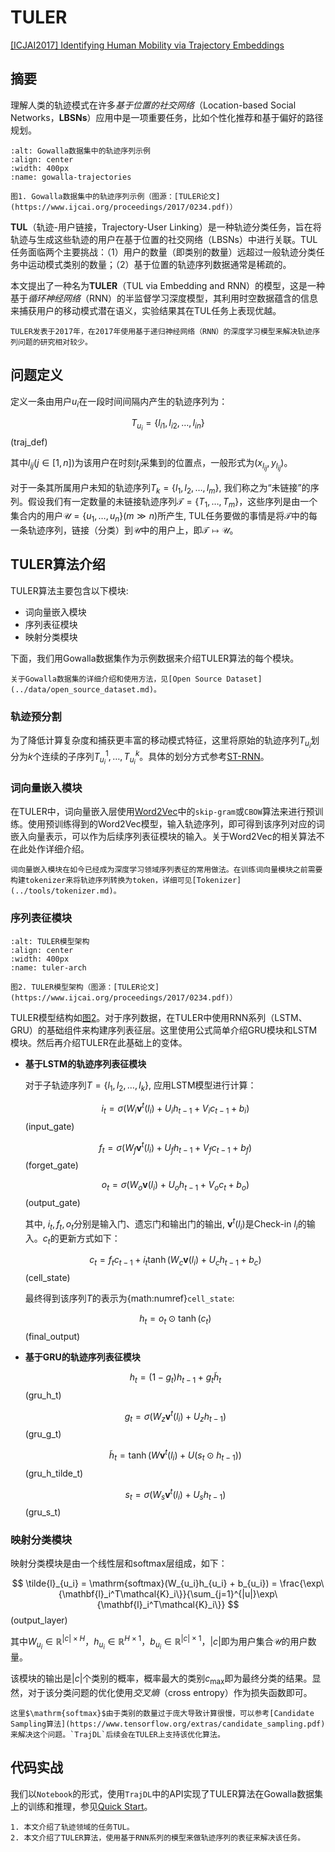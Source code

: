 # TULER


[[ICJAI2017] Identifying Human Mobility via Trajectory Embeddings](https://www.ijcai.org/proceedings/2017/0234.pdf)


## 摘要

理解人类的轨迹模式在许多*基于位置的社交网络*（Location-based Social Networks，**LBSNs**）应用中是一项重要任务，比如个性化推荐和基于偏好的路径规划。

```{figure} ../_static/images/tuler_gowalla_trajectories.jpg
:alt: Gowalla数据集中的轨迹序列示例
:align: center
:width: 400px
:name: gowalla-trajectories

图1. Gowalla数据集中的轨迹序列示例（图源：[TULER论文](https://www.ijcai.org/proceedings/2017/0234.pdf)）
```

**TUL**（轨迹-用户链接，Trajectory-User Linking）是一种轨迹分类任务，旨在将轨迹与生成这些轨迹的用户在基于位置的社交网络（LBSNs）中进行关联。TUL任务面临两个主要挑战：（1）用户的数量（即类别的数量）远超过一般轨迹分类任务中运动模式类别的数量；（2）基于位置的轨迹序列数据通常是稀疏的。

本文提出了一种名为**TULER**（TUL via Embedding and RNN）的模型，这是一种基于*循环神经网络*（RNN）的半监督学习深度模型，其利用时空数据蕴含的信息来捕获用户的移动模式潜在语义，实验结果其在TUL任务上表现优越。


```{note}
TULER发表于2017年，在2017年使用基于递归神经网络（RNN）的深度学习模型来解决轨迹序列问题的研究相对较少。
```


## 问题定义

定义一条由用户$u_i$在一段时间间隔内产生的轨迹序列为：

$$
T_{u_i}=\{l_{i1},l_{i2},\ldots,l_{in}\}
$$ (traj_def)

其中$l_{ij}$($j \in [1,n]$)为该用户在时刻$t_j$采集到的位置点，一般形式为$(x_{l_{ij}},y_{l_{ij}})$。

对于一条其所属用户未知的轨迹序列$T_k=\{l_1,l_2,\ldots,l_m\}$, 我们称之为“未链接”的序列。假设我们有一定数量的未链接轨迹序列$\mathcal{T}=\{T_1, \ldots,T_m\}$，这些序列是由一个集合内的用户$\mathcal{U}=\{u_1, \dots, u_n\}(m \gg n)$所产生, TUL任务要做的事情是将$\mathcal{T}$中的每一条轨迹序列，链接（分类）到$\mathcal{U}$中的用户上，即$\mathcal{T} \mapsto \mathcal{U}$。

## TULER算法介绍

TULER算法主要包含以下模块:

* 词向量嵌入模块
* 序列表征模块
* 映射分类模块

下面，我们用Gowalla数据集作为示例数据来介绍TULER算法的每个模块。

```{note}
关于Gowalla数据集的详细介绍和使用方法，见[Open Source Dataset](../data/open_source_dataset.md)。
```

### 轨迹预分割

为了降低计算复杂度和捕获更丰富的移动模式特征，这里将原始的轨迹序列$T_{u_i}$划分为$k$个连续的子序列$T_{u_i}^1,\ldots,T_{u_i}^k$。具体的划分方式参考[ST-RNN](https://cdn.aaai.org/ojs/9971/9971-13-13499-1-2-20201228.pdf)。

### 词向量嵌入模块

在TULER中，词向量嵌入层使用[Word2Vec](https://arxiv.org/pdf/1301.3781)中的`skip-gram`或`CBOW`算法来进行预训练。使用预训练得到的Word2Vec模型，输入轨迹序列，即可得到该序列对应的词嵌入向量表示，可以作为后续序列表征模块的输入。关于Word2Vec的相关算法不在此处作详细介绍。

```{tip}
词向量嵌入模块在如今已经成为深度学习领域序列表征的常用做法。在训练词向量模块之前需要构建tokenizer来将轨迹序列转换为token，详细可见[Tokenizer](../tools/tokenizer.md)。
```


### 序列表征模块

```{figure} ../_static/images/tuler_arch.jpg
:alt: TULER模型架构
:align: center
:width: 400px
:name: tuler-arch

图2. TULER模型架构（图源：[TULER论文](https://www.ijcai.org/proceedings/2017/0234.pdf)）
```

TULER模型结构如[图2](#tuler-arch)。对于序列数据，在TULER中使用RNN系列（LSTM、GRU）的基础组件来构建序列表征层。这里使用公式简单介绍GRU模块和LSTM模块。然后再介绍TULER在此基础上的变体。

* **基于LSTM的轨迹序列表征模块**

    对于子轨迹序列$T=\{l_1, l_2, \ldots, l_k\}$, 应用LSTM模型进行计算：

    $$
    i_t = \sigma(W_i\mathbf{v}^t(l_i)+U_ih_{t-1}+V_ic_{t-1}+b_i)
    $$ (input_gate)

    $$
    f_t = \sigma(W_f\mathbf{v}^t(l_i)+U_fh_{t-1}+V_fc_{t-1}+b_f)
    $$ (forget_gate)

    $$
    o_t = \sigma(W_o\mathbf{v}(l_i)+U_oh_{t-1}+V_oc_t+b_o)
    $$ (output_gate)

    其中, $i_t, f_t, o_t$分别是输入门、遗忘门和输出门的输出, $\mathbf{v}^t(l_i)$是Check-in $l_i$的输入。$c_t$的更新方式如下：

    $$
    c_t = f_tc_{t-1} + i_t \tanh (W_c\mathbf{v}(l_i) + U_ch_{t-1} + b_c)
    $$ (cell_state)

    最终得到该序列$T$的表示为{math:numref}`cell_state`:

    $$
    h_t = o_t \odot \tanh(c_t)
    $$ (final_output)

* **基于GRU的轨迹序列表征模块**

    $$
    h_t = (1-g_t)h_{t-1} + g_t \tilde{h}_t
    $$ (gru_h_t)

    $$
    g_t = \sigma(W_z\mathbf{v}^t(l_i) + U_zh_{t-1})
    $$ (gru_g_t)

    $$
    \tilde{h}_t = \tanh(W\mathbf{v}^t(l_i)+U(s_t \odot h_{t-1}))
    $$ (gru_h_tilde_t)

    $$
    s_t = \sigma(W_s\mathbf{v}^t(l_i) + U_sh_{t-1})
    $$ (gru_s_t)


### 映射分类模块

映射分类模块是由一个线性层和$\mathrm{softmax}$层组成，如下：

$$
\tilde{l}_{u_i} = \mathrm{softmax}(W_{u_i}h_{u_i} + b_{u_i}) = \frac{\exp\{\mathbf{l}_i^T\mathcal{K}_i\}}{\sum_{j=1}^{|u|}\exp\{\mathbf{l}_i^T\mathcal{K}_i\}}
$$ (output_layer)

其中$W_{u_i} \in \mathbb{R}^{|c| \times H}$，$h_{u_i} \in \mathbb{R}^{H \times 1}$，$b_{u_i} \in \mathbb{R}^{|c| \times 1}$，$|c|$即为用户集合$\mathcal{U}$的用户数量。

该模块的输出是$|c|$个类别的概率，概率最大的类别$c_{\max}$即为最终分类的结果。显然，对于该分类问题的优化使用*交叉熵*（cross entropy）作为损失函数即可。

```{note}
这里$\mathrm{softmax}$由于类别的数量过于庞大导致计算很慢，可以参考[Candidate Sampling算法](https://www.tensorflow.org/extras/candidate_sampling.pdf)来解决这个问题。`TrajDL`后续会在TULER上支持该优化算法。
```


## 代码实战

我们以`Notebook`的形式，使用`TrajDL`中的API实现了TULER算法在Gowalla数据集上的训练和推理，参见[Quick Start](../getting_started/QuickStart.md)。


```{tip}
1. 本文介绍了轨迹领域的任务TUL。
2. 本文介绍了TULER算法，使用基于RNN系列的模型来做轨迹序列的表征来解决该任务。
```


